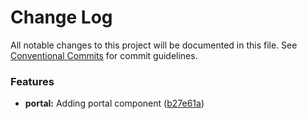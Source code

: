 # Change Log

All notable changes to this project will be documented in this file.
See [Conventional Commits](https://conventionalcommits.org) for commit guidelines.


### Features

* **portal:** Adding portal component ([b27e61a](https://github.com/marko-js/tags/commit/b27e61a))

